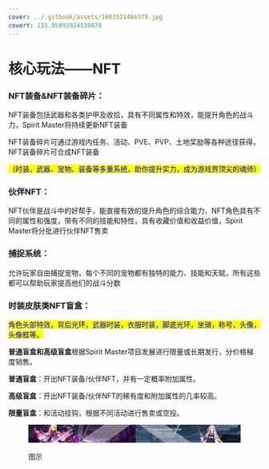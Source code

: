 ```yaml
---
cover: ../.gitbook/assets/1661521486379.jpg
coverY: 215.95092024539878
---
```


# 核心玩法——NFT

### NFT装备\&NFT装备碎片：

NFT装备包括武器和各类护甲及收拾，具有不同属性和特效，能提升角色的战斗力，Spirit Master将持续更新NFT装备

NFT装备碎片可通过游戏内任务、活动、PVE、PVP、土地奖励等各种途径获得，NFT装备碎片可合成NFT装备

<mark style="color:blue;">（时装、武器、宠物、装备等多重系统，助你提升实力，成为游戏界顶尖的魂师）</mark>

### 伙伴NFT：

NFT伙伴是战斗中的好帮手，能直接有效的提升角色的综合能力，NFT角色具有不同的属性和强度，带有不同的技能和特性，具有收藏价值和收益价值，Spirit Master将分批进行伙伴NFT售卖

### 捕捉系统：

允许玩家自由捕捉宠物，每个不同的宠物都有独特的能力、技能和天赋，所有这些都可以帮助玩家提高他们的战斗分数

### 时装皮肤类NFT盲盒：

<mark style="color:blue;">角色头部特效，背后光环，武器时装，衣服时装，脚底光环，坐骑，称号，头像，头像框等。</mark>

**普通盲盒和高级盲盒**根据Spirit Master项目发展进行限量或长期发行，分价格梯度销售。

**普通盲盒**：开出NFT装备/伙伴NFT，并有一定概率附加属性。

**高级盲盒**：开出NFT装备/伙伴NFT的稀有度和附加属性的几率较高。

**限量盲盒**：和活动挂钩，根据不同活动进行售卖或空投。

<figure><img src="../.gitbook/assets/1661521398015.jpg" alt=""><figcaption><p>图示</p></figcaption></figure>
